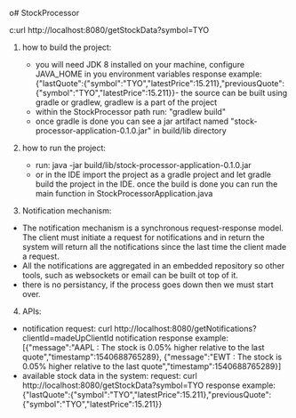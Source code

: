 o# StockProcessor

  c:url http://localhost:8080/getStockData?symbol=TYO
1. how to build the project:
   - you will need JDK 8 installed on your machine, configure JAVA_HOME in you environment variables
     response example: 
      {"lastQuote":{"symbol":"TYO","latestPrice":15.211},"previousQuote":{"symbol":"TYO","latestPrice":15.211}}- the source can be built using gradle or gradlew, gradlew is a part of the project
   - within the StockProcessor path run: "gradlew build"
   - once gradle is done you can see a jar artifact named "stock-processor-application-0.1.0.jar" in build/lib directory

2. how to run the project:
   - run: java -jar build/lib/stock-processor-application-0.1.0.jar
   - or in the IDE import the project as a gradle project and let gradle build the project in the IDE. 
     once the build is done you can run the main function in StockProcessorApplication.java
     
3. Notification mechanism:
  - The notification mechanism is a synchronous request-response model. 
  The client must initiate a request for notifications and in return the system will return all the notifications since 
  the last time the client made a request.
  - All the notifications are aggregated in an embedded repository so other tools, such as websockets or email can be built ot top of it.
  - there is no persistancy, if the process goes down then we must start over.
  
4. APIs:
 - notification request:
   curl http://localhost:8080/getNotifications?clientId=madeUpClientId
   notification response example:
    [{"message":"AAPL : The stock is 0.05% higher relative to the last quote","timestamp":1540688765289},
    {"message":"EWT : The stock is 0.05% higher relative to the last quote","timestamp":1540688765289}]
  - available stock data in the system:
    request: 
      curl http://localhost:8080/getStockData?symbol=TYO
    response example: 
      {"lastQuote":{"symbol":"TYO","latestPrice":15.211},"previousQuote":{"symbol":"TYO","latestPrice":15.211}}
